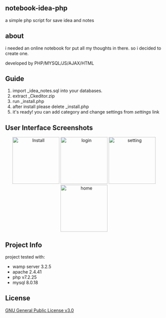 ## notebook-idea-php
a simple php script for save idea and notes

## about
i needed an online notebook for put all my thoughts in there.
so i decided to create one.

developed by PHP/MYSQL/JS/AJAX/HTML

## Guide
1. import _idea_notes.sql into your databases.
2. extract _Ckeditor.zip
3. run _install.php
4. after install please delete _install.php
5. it's ready! you can add category and change settings from _settings_ link

## User Interface Screenshots
<p align="center">
  <img src="http://uncogeek.ir/uploads/img/idea-project-install.pnge" width="150" title="Install">
  <img src="http://uncogeek.ir/uploads/img/idea-project-login.png" width="150" alt="login">
  <img src="http://uncogeek.ir/uploads/img/idea-project-setting.pn" width="150" alt="setting">
  <img src="http://uncogeek.ir/uploads/img/idea-project-home.png" width="150" alt="home">
</p>


## Project Info
project tested with:
- wamp server 3.2.5
- apache 2.4.41
- php v7.2.25
- mysql 8.0.18

## License
[GNU General Public License v3.0](https://choosealicense.com/licenses/gpl-3.0/)
